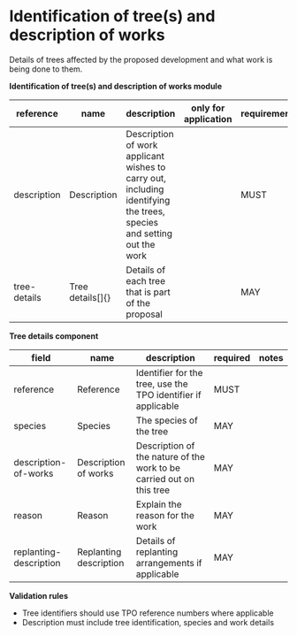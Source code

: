 # Identification of tree(s) and description of works

Details of trees affected by the proposed development and what work is being done to them.

**Identification of tree(s) and description of works module**

| reference | name | description | only for application | requirement | notes |
| --- | --- | --- | --- | --- | --- |
| description | Description | Description of work applicant wishes to carry out, including identifying the trees, species and setting out the work |  | MUST |  |
| tree-details | Tree details[]{} | Details of each tree that is part of the proposal |  | MAY |  |


**Tree details component**

field | name | description | required | notes
-- | -- | -- | -- | --
reference | Reference | Identifier for the tree, use the TPO identifier if applicable | MUST | 
species | Species | The species of the tree | MAY | 
description-of-works | Description of works | Description of the nature of the work to be carried out on this tree | MAY | 
reason | Reason | Explain the reason for the work | MAY | 
replanting-description | Replanting description | Details of replanting arrangements if applicable | MAY | 

**Validation rules**

- Tree identifiers should use TPO reference numbers where applicable
- Description must include tree identification, species and work details